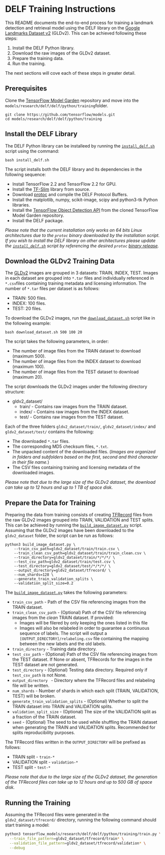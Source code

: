 # DELF Training Instructions

This README documents the end-to-end process for training a landmark detection and retrieval
model using the DELF library on the [Google Landmarks Dataset v2](https://github.com/cvdfoundation/google-landmark) (GLDv2). This can be achieved following these steps:
1. Install the DELF Python library.
2. Download the raw images of the GLDv2 dataset.
3. Prepare the training data.
4. Run the training.

The next sections will cove each of these steps in greater detail.

## Prerequisites

Clone the [TensorFlow Model Garden](https://github.com/tensorflow/models) repository and move
into the `models/research/delf/delf/python/training`folder.
```
git clone https://github.com/tensorflow/models.git
cd models/research/delf/delf/python/training
```

## Install the DELF Library

The DELF Python library can be installeed by running the [`install_delf.sh`](./install_delf.sh)
script using the command:
```
bash install_delf.sh
```
The script installs both the DELF library and its dependencies in the following sequence:
* Install TensorFlow 2.2 and TensorFlow 2.2 for GPU.
* Install the [TF-Slim](https://github.com/google-research/tf-slim) library from source.
* Download [protoc](https://github.com/protocolbuffers/protobuf) and compile the DELF Protocol
Buffers.
* Install the matplotlib, numpy, scikit-image, scipy and python3-tk Python libraries.
* Install the [TensorFlow Object Detection API](https://github.com/tensorflow/models/tree/master/research/object_detection) from the cloned TensorFlow Model Garden repository.
* Install the DELF package.

*Please note that the current installation only works on 64 bits Linux architectures due to the 
`protoc` binary downloaded by the installation script. If you wish to install the DELF library on
other architectures please update the [`install_delf.sh`](./install_delf.sh) script by referencing
the desired `protoc` [binary release](https://github.com/protocolbuffers/protobuf/releases).*

## Download the GLDv2 Training Data

The [GLDv2](https://github.com/cvdfoundation/google-landmark) images are grouped in 3 datasets: TRAIN, INDEX, TEST. Images in each dataset are grouped into `*.tar` files and individually
referenced in `*.csv`files containing training metadata and licensing information. The number of
`*.tar` files per dataset is as follows:
* TRAIN: 500 files.
* INDEX: 100 files.
* TEST: 20 files.

To download the GLDv2 images, run the [`download_dataset.sh`](./download_dataset.sh) script like in
the following example:
```
bash download_dataset.sh 500 100 20
```
The script takes the following parameters, in order:
* The number of image files from the TRAIN dataset to download (maximum 500).
* The number of image files from the INDEX dataset to download (maximum 100).
* The number of image files from the TEST dataset to download (maximum 20).

The script downloads the GLDv2 images under the following directory structure:
* gldv2_dataset/
  * train/ - Contains raw images from the TRAIN dataset.
  * index/ - Contains raw images from the INDEX dataset.
  * test/ - Contains raw images from the TEST dataset.

Each of the three folders `gldv2_dataset/train/`, `gldv2_dataset/index/` and `gldv2_dataset/test/`
contains the following:
* The downloaded `*.tar` files.
* The corresponding MD5 checksum files, `*.txt`.
* The unpacked content of the downloaded files. (*Images are organized in folders and subfolders
based on the first, second and third character in their file name.*)
* The CSV files containing training and licensing metadata of the downloaded images.

*Please note that due to the large size of the GLDv2 dataset, the download can take up to 12 hours and up to 1 TB of space disk.* 

## Prepare the Data for Training

Preparing the data from training consists of creating [TFRecord](https://www.tensorflow.org/tutorials/load_data/tfrecord)
files from the raw GLDv2 images grouped into TRAIN, VALIDATION and TEST splits. This can be achieved by running the [`build_image_dataset.py`](./build_image_dataset.py) script. Assuming 
that the GLDv2 images have been downloaded to the `gldv2_dataset` folder, the script can be run as follows:
```
python3 build_image_dataset.py \
    --train_csv_path=gldv2_dataset/train/train.csv \
    --train_clean_csv_path=gldv2_dataset/train/train_clean.csv \
    --train_directory=gldv2_dataset/train/*/*/*/ \
    --test_csv_path=gldv2_dataset/train/test.csv \
    --test_directory=gldv2_dataset/test/*/*/*/ \
    --output_directory=gldv2_dataset/tfrecord/ \
    --num_shards=128 \
    --generate_train_validation_splits \
    --validation_split_size=0.2
```
The [`build_image_dataset.py`](./build_image_dataset.py) takes the following parameters:
* `train_csv_path` - Path of the CSV file referencing images from the TRAIN dataset.
* `train_clean_csv_path` - (Optional) Path of the CSV file referencing images from the *clean*
TRAIN dataset. If provided:
  * Images will be filered by only keeping the ones listed in this file
  * Images will also be relabeled in order to guarantee a continuous sequence of labels. The
  script will output a `[OUTPUT_DIRECTORY]/relabeling.csv` file containing the mapping between the
  new labels and the old labels.
* `train_directory` - Training data directory.
* `test_csv_path` - (Optional) Path of the CSV file referencing images from the TEST dataset. If
None or absent, TFRecords for the images in the TEST dataset are not generated.
* `test_directory` - (Optional) Testing data directory. Required only if `test_csv_path` is not
None.
* `output_directory ` - Directory where the TFRecord files and relabeling file will be written.
* `num_shards` - Number of shards in which each split (TRAIN, VALIDATION, TEST) will be broken.
* `generate_train_validation_splits` - (Optional) Whether to split the TRAIN dataset into TRAIN
and VALIDATION splits.
* `validation_split_size` - (Optional) The size of the VALIDATION split as a fraction of the 
TRAIN dataset.
* `seed` - (Optional) The seed to be used while shuffling the TRAIN dataset when generating the
TRAIN and VALIDATION splits. Recommended for splits reproducibility purposes.

The TFRecord files written in the `OUTPUT_DIRECTORY` will be prefixed as follows:
* TRAIN split - `train-*`
* VALIDATION split - `validation-*`
* TEST split - `test-*`

*Please note that due to the large size of the GLDv2 dataset, the generation of the TFRecord 
files can take up to 12 hours and up to 500 GB of space disk.*

## Running the Training

Assuming the TFRecord files were generated in the `gldv2_dataset/tfrecord/` directory, running 
the following command should start training a model:

```sh
python3 tensorflow_models/research/delf/delf/python/training/train.py \
  --train_file_pattern=gldv2_dataset/tfrecord/train* \
  --validation_file_pattern=gldv2_dataset/tfrecord/validation* \
  --debug
```
